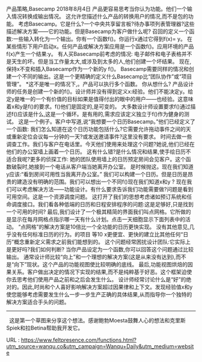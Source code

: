 产品策略,Basecamp 
 2018年8月4日 
 产品更容易思考当你认为功能。他们一个输入情况转换成输出情况。 
 这允许您描述什么产品的转换用户的情况,而不是包的功能。 
 考虑Basecamp。它是什么?一个中央共享留言板?待办事项列表管理器?这些描述解决方案——它的功能。但是Basecamp为客户做什么呢? 
 召回的定义一个函数:一些输入转化为一个输出。你有一个函数f()。你运行x通过它得到f(x)= y。 
 在某些情形下用户启动x。任何产品或解决方案应用是一个函数f()。应用环境的产品f(x)产生一个结果:y。 
 有人买Basecamp前考虑的情况: 
 电子邮件和电子表格并不是天生的坏。但是当工作量太大,或涉及到太多的人,他们创建一个坏结果。 
 现在,保持x不变和插入Basecamp作为一个新的y f()。 
 Basecamp需要同样的情况和创建一个不同的输出。这是一个更精确的定义什么Basecamp比“团队协作”或“项目管理”。 
 *这不是唯一的情况下,。产品可以执行多个函数。 
 你从想什么? 
 产品设计师的任务是创建一个新的f()。设计师并没有得到定义x:经验。他们不能决定y。给定y是唯一的一个有价值的目标如果是值得付出的眼中的用户——也经验。这意味着x和y是f()的要求。f()他们是固定的,是可变的。 
 大多数设计师设置要求f()通过描述f()应该是什么,这是一个循环。是有用的,需求应该定义独立于f()作为健身的测试。 
 这是一个例子。客户中写道,说“我想要一个日历Basecamp。”他们已经定义了一个函数: 
 我们怎么知道在这个日历功能包括什么?它需要允许拖动事件之间的天或重新定位会议每一分钟的一天?或发送邀请事件?这里没有要求。 
 时间去做一些调查工作。我们与客户在电话里。今天他们使用来处理这个问题?她说,他们已经在他们的办公室墙上画着一个日历。 
 这有什么错?是什么情况和结果,使手绘日历不适合我呢?更多的侦探工作: 
 她的团队使用墙上的日历预定房间会见客户。这个函数破裂时,她接到一个电话从客户端当她离开办公室。 
 是时候抛这。现在我们知道y应该:“看到房间可用性当我离开办公室。” 
 我们可以构建一个日历。但是日历是昂贵的建造没有明确的范围。我们可以想出一个不同f()现在我们知道x和y ? 
 现在我们可以考虑解决方法——功能设计。有什么要求告诉我们功能需要做?问题是看到可用空间。这是一个资源调度问题。 
 这打开了我们的思想考虑诸如预订系统和任命调度接口。我们看各种低端的日历和日程安排程序的问题:这是足够好,只是找到一个可用的时间? 
 最后,我们设计了一个极其精简的界面我们叫点网格。它所做的是显示在每月网格点指示哪一天有什么计划。点击一天细胞显示下面列表中的活动。 
 “点网格”的解决方案是10倍比一个全功能的日历更快实现。 
 没有其他意见,几乎没有任何标准日历的行为。的项目 
 等10 x更便宜、更快的建立比其他任何“日历”概念重新定义需求之前我们能想到的。 
 这个问题经常困扰设计团队:它实际上是更好吗?我们如何判断? 
 当你产品设定为一个函数,你可以回答这个问题通过比较输出。 
 通常设计师比较“向上”和一个理想的解决方案(这是从来没有达到),而不是“向下”现状。这个产品的功能视图使比较明确的底线。 
 最后,功能视图烘焙的因果关系。客户做出决定的情况下实现的结果,而不是纯粹基于好恶。这个框架迫使你去思考他们使用产品之前和之后会发生什么。 
 设计师经常讨论什么是“好”的绝对的。因此,时尚和个人喜好影响解决方案超过因果律和上下文。发现经验值x和y使您能够考虑需要发生什么一步一步生产正确的具体结果,从而指导你一个独特的解决方案适合手头的问题。 
 - - - - - - 
   
 这是第一个草图来分享这个想法。感谢鲍勃Moesta鼓舞人心的想法和克里斯Spiek和拉Betina帮助我开发它。 
  
  
   
  URL : https://www.feltpresence.com/functions.html?utm_source=wanqu.co&utm_campaign=Wanqu+Daily&utm_medium=website